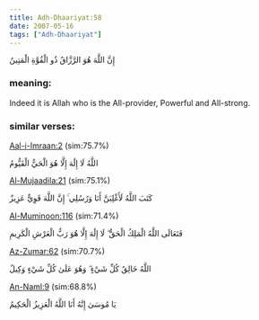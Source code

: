 ```yaml
---
title: Adh-Dhaariyat:58
date: 2007-05-16
tags: ["Adh-Dhaariyat"]
---
```

إِنَّ اللَّهَ هُوَ الرَّزَّاقُ ذُو الْقُوَّةِ الْمَتِينُ
### meaning: 
Indeed it is Allah who is the All-provider, Powerful and All-strong.
### similar verses: 

[Aal-i-Imraan:2](/3/2) (sim:75.7%)

اللَّهُ لَا إِلَٰهَ إِلَّا هُوَ الْحَيُّ الْقَيُّومُ

[Al-Mujaadila:21](/58/21) (sim:75.1%)

كَتَبَ اللَّهُ لَأَغْلِبَنَّ أَنَا وَرُسُلِي ۚ إِنَّ اللَّهَ قَوِيٌّ عَزِيزٌ

[Al-Muminoon:116](/23/116) (sim:71.4%)

فَتَعَالَى اللَّهُ الْمَلِكُ الْحَقُّ ۖ لَا إِلَٰهَ إِلَّا هُوَ رَبُّ الْعَرْشِ الْكَرِيمِ

[Az-Zumar:62](/39/62) (sim:70.7%)

اللَّهُ خَالِقُ كُلِّ شَيْءٍ ۖ وَهُوَ عَلَىٰ كُلِّ شَيْءٍ وَكِيلٌ

[An-Naml:9](/27/9) (sim:68.8%)

يَا مُوسَىٰ إِنَّهُ أَنَا اللَّهُ الْعَزِيزُ الْحَكِيمُ
